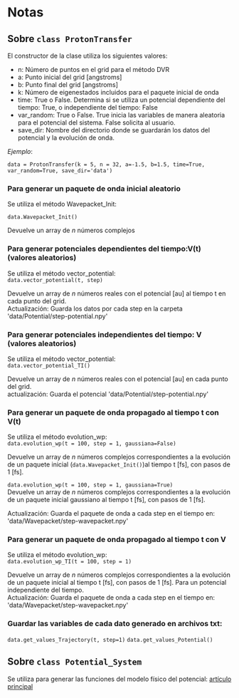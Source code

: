 # Notas

## Sobre `class ProtonTransfer`


El constructor de la clase utiliza los siguientes valores:  
- n: Número de puntos en el grid para el método DVR
- a: Punto inicial del grid [angstroms]
- b: Punto final del grid [angstroms]
- k: Número de eigenestados incluidos para el paquete inicial de onda
- time: True o False. Determina si se utiliza un potencial dependiente del tiempo: True, o independiente del tiempo: False  
- var_random: True o False. True inicia las variables de manera aleatoria para el potencial del sistema. False solicita al usuario.
- save_dir: Nombre del directorio donde se guardarán los datos del potencial y la evolución de onda.

*Ejemplo*:  

`data = ProtonTransfer(k = 5, n = 32, a=-1.5, b=1.5, time=True, var_random=True, save_dir='data')`

### Para generar un paquete de onda inicial aleatorio   

Se utiliza el método Wavepacket_Init:

`data.Wavepacket_Init()`  

Devuelve un array de $n$ números complejos

### Para generar potenciales dependientes del tiempo:V(t) (valores aleatorios)

Se utiliza el método vector_potential:  
`data.vector_potential(t, step)`  

Devuelve un array de $n$ números reales con el potencial [au] al tiempo t en cada punto del grid.  
Actualización: Guarda los datos por cada step en la carpeta 'data/Potential/step-potential.npy'

### Para generar potenciales independientes del tiempo: V (valores aleatorios)

Se utiliza el método vector_potential:  
`data.vector_potential_TI()`  

Devuelve un array de $n$ números reales con el potencial [au] en cada punto del grid.   
actualización: Guarda el potencial 'data/Potential/step-potential.npy'

### Para generar un paquete de onda propagado al tiempo t con V(t)  

Se utiliza el método evolution_wp:  
`data.evolution_wp(t = 100, step = 1, gaussiana=False)`   

Devuelve un array de $n$ números complejos correspondientes a la evolución de un paquete inicial (`data.Wavepacket_Init()`)al tiempo t [fs], con pasos de 1 [fs].  

`data.evolution_wp(t = 100, step = 1, gaussiana=True)`  
Devuelve un array de $n$ números complejos correspondientes a la evolución de un paquete inicial gaussiano al tiempo t [fs], con pasos de 1 [fs].  

Actualización: Guarda el paquete de onda a cada step en el tiempo en: 'data/Wavepacket/step-wavepacket.npy'

### Para generar un paquete de onda propagado al tiempo t con V  

Se utiliza el método evolution_wp:  
`data.evolution_wp_TI(t = 100, step = 1)`   

Devuelve un array de $n$ números complejos correspondientes a la evolución de un paquete inicial al tiempo t [fs], con pasos de 1 [fs]. Para un potencial independiente del tiempo.   
Actualización: Guarda el paquete de onda a cada step en el tiempo en: 'data/Wavepacket/step-wavepacket.npy'   

### Guardar las variables de cada dato generado en archivos txt:
`data.get_values_Trajectory(t, step=1)`
`data.get_values_Potential()`


## Sobre `class Potential_System`  

Se utiliza para generar las funciones del modelo físico del potencial: [artículo principal](https://doi.org/10.1021/acs.jpclett.1c03117)
